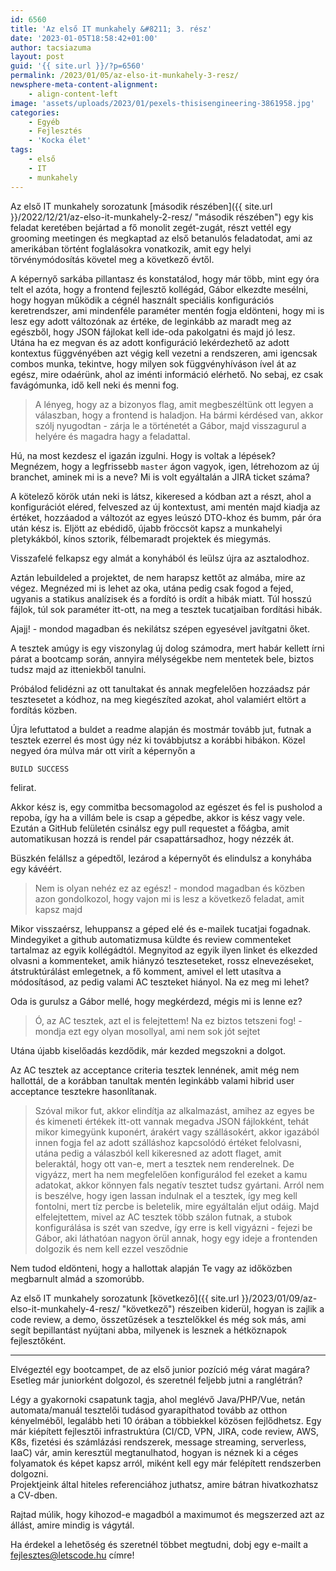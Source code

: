 ```yaml
---
id: 6560
title: 'Az első IT munkahely &#8211; 3. rész'
date: '2023-01-05T18:58:42+01:00'
author: tacsiazuma
layout: post
guid: '{{ site.url }}/?p=6560'
permalink: /2023/01/05/az-elso-it-munkahely-3-resz/
newsphere-meta-content-alignment:
    - align-content-left
image: 'assets/uploads/2023/01/pexels-thisisengineering-3861958.jpg'
categories:
    - Egyéb
    - Fejlesztés
    - 'Kocka élet'
tags:
    - első
    - IT
    - munkahely
---
```


Az első IT munkahely sorozatunk [második részében]({{ site.url }}/2022/12/21/az-elso-it-munkahely-2-resz/ "második részében") egy kis feladat keretében bejártad a fő monolit zegét-zugát, részt vettél egy grooming meetingen és megkaptad az első betanulós feladatodat, ami az amerikában történt foglalásokra vonatkozik, amit egy helyi törvénymódosítás követel meg a következő évtől.

A képernyő sarkába pillantasz és konstatálod, hogy már több, mint egy óra telt el azóta, hogy a frontend fejlesztő kollégád, Gábor elkezdte mesélni, hogy hogyan működik a cégnél használt speciális konfigurációs keretrendszer, ami mindenféle paraméter mentén fogja eldönteni, hogy mi is lesz egy adott változónak az értéke, de leginkább az maradt meg az egészből, hogy JSON fájlokat kell ide-oda pakolgatni és majd jó lesz.  
Utána ha ez megvan és az adott konfiguráció lekérdezhető az adott kontextus függvényében azt végig kell vezetni a rendszeren, ami igencsak combos munka, tekintve, hogy milyen sok függvényhíváson ível át az egész, mire odaérünk, ahol az iménti információ elérhető. No sebaj, ez csak favágómunka, idő kell neki és menni fog.

> A lényeg, hogy az a bizonyos flag, amit megbeszéltünk ott legyen a válaszban, hogy a frontend is haladjon. Ha bármi kérdésed van, akkor szólj nyugodtan - zárja le a történetét a Gábor, majd visszagurul a helyére és magadra hagy a feladattal.

Hú, na most kezdesz el igazán izgulni. Hogy is voltak a lépések? Megnézem, hogy a legfrissebb `master` ágon vagyok, igen, létrehozom az új branchet, aminek mi is a neve? Mi is volt egyáltalán a JIRA ticket száma?

A kötelező körök után neki is látsz, kikeresed a kódban azt a részt, ahol a konfigurációt eléred, felveszed az új kontextust, ami mentén majd kiadja az értéket, hozzáadod a változót az egyes leúszó DTO-khoz és bumm, pár óra után kész is. Eljött az ebédidő, újabb fröccsöt kapsz a munkahelyi pletykákból, kínos sztorik, félbemaradt projektek és miegymás.

Visszafelé felkapsz egy almát a konyhából és leülsz újra az asztalodhoz.

Aztán lebuildeled a projektet, de nem harapsz kettőt az almába, mire az végez. Megnézed mi is lehet az oka, utána pedig csak fogod a fejed, ugyanis a statikus analízisek és a fordító is ordít a hibák miatt. Túl hosszú fájlok, túl sok paraméter itt-ott, na meg a tesztek tucatjaiban fordítási hibák.

Ajajj! - mondod magadban és nekilátsz szépen egyesével javítgatni őket.

A tesztek amúgy is egy viszonylag új dolog számodra, mert habár kellett írni párat a bootcamp során, annyira mélységekbe nem mentetek bele, biztos tudsz majd az itteniekből tanulni.

Próbálod felidézni az ott tanultakat és annak megfelelően hozzáadsz pár tesztesetet a kódhoz, na meg kiegészíted azokat, ahol valamiért eltört a fordítás közben.

Újra lefuttatod a buldet a readme alapján és mostmár tovább jut, futnak a tesztek ezerrel és most úgy néz ki továbbjutsz a korábbi hibákon. Közel negyed óra múlva már ott virít a képernyőn a

```bash
BUILD SUCCESS
```

felirat.

Akkor kész is, egy commitba becsomagolod az egészet és fel is pusholod a repoba, így ha a villám bele is csap a gépedbe, akkor is kész vagy vele. Ezután a GitHub felületén csinálsz egy pull requestet a főágba, amit automatikusan hozzá is rendel pár csapattársadhoz, hogy nézzék át.

Büszkén felállsz a gépedtől, lezárod a képernyőt és elindulsz a konyhába egy kávéért.

> Nem is olyan nehéz ez az egész! - mondod magadban és közben azon gondolkozol, hogy vajon mi is lesz a következő feladat, amit kapsz majd

Mikor visszaérsz, lehuppansz a géped elé és e-mailek tucatjai fogadnak. Mindegyiket a github automatizmusa küldte és review commenteket tartalmaz az egyik kollégádtól. Megnyitod az egyik ilyen linket és elkezded olvasni a kommenteket, amik hiányzó teszteseteket, rossz elnevezéseket, átstruktúrálást emlegetnek, a fő komment, amivel el lett utasítva a módosításod, az pedig valami AC teszteket hiányol. Na ez meg mi lehet?

Oda is gurulsz a Gábor mellé, hogy megkérdezd, mégis mi is lenne ez?

> Ó, az AC tesztek, azt el is felejtettem! Na ez biztos tetszeni fog! - mondja ezt egy olyan mosollyal, ami nem sok jót sejtet

Utána újabb kiselőadás kezdődik, már kezded megszokni a dolgot.

Az AC tesztek az acceptance criteria tesztek lennének, amit még nem hallottál, de a korábban tanultak mentén leginkább valami hibrid user acceptance tesztekre hasonlítanak.

> Szóval mikor fut, akkor elindítja az alkalmazást, amihez az egyes be és kimeneti értékek itt-ott vannak megadva JSON fájlokként, tehát mikor kimegyünk kuponért, árakért vagy szállásokért, akkor igazából innen fogja fel az adott szálláshoz kapcsolódó értéket felolvasni, utána pedig a válaszból kell kikeresned az adott flaget, amit beleraktál, hogy ott van-e, mert a tesztek nem renderelnek. De vigyázz, mert ha nem megfelelően konfigurálod fel ezeket a kamu adatokat, akkor könnyen fals negatív tesztet tudsz gyártani. Arról nem is beszélve, hogy igen lassan indulnak el a tesztek, így meg kell fontolni, mert tíz percbe is beletelik, mire egyáltalán eljut odáig. Majd elfelejtettem, mivel az AC tesztek több szálon futnak, a stubok konfigurálása is szét van szedve, így erre is kell vigyázni - fejezi be Gábor, aki láthatóan nagyon örül annak, hogy egy ideje a frontenden dolgozik és nem kell ezzel vesződnie

Nem tudod eldönteni, hogy a hallottak alapján Te vagy az időközben megbarnult almád a szomorúbb.

Az első IT munkahely sorozatunk [következő]({{ site.url }}/2023/01/09/az-elso-it-munkahely-4-resz/ "következő") részeiben kiderül, hogyan is zajlik a code review, a demo, összetűzések a tesztelőkkel és még sok más, ami segít bepillantást nyújtani abba, milyenek is lesznek a hétköznapok fejlesztőként.

- - - - - -

Elvégeztél egy bootcampet, de az első junior pozíció még várat magára? Esetleg már juniorként dolgozol, és szeretnél feljebb jutni a ranglétrán?

Légy a gyakornoki csapatunk tagja, ahol meglévő Java/PHP/Vue, netán automata/manuál tesztelői tudásod gyarapíthatod tovább az otthon kényelméből, legalább heti 10 órában a többiekkel közösen fejlődhetsz. Egy már kiépített fejlesztői infrastruktúra (CI/CD, VPN, JIRA, code review, AWS, K8s, fizetési és számlázási rendszerek, message streaming, serverless, IaaC) vár, amin keresztül megtanulhatod, hogyan is néznek ki a céges folyamatok és képet kapsz arról, miként kell egy már felépített rendszerben dolgozni.  
Projektjeink által hiteles referenciához juthatsz, amire bátran hivatkozhatsz a CV-dben.

Rajtad múlik, hogy kihozod-e magadból a maximumot és megszerzed azt az állást, amire mindig is vágytál.

Ha érdekel a lehetőség és szeretnél többet megtudni, dobj egy e-mailt a fejlesztes@letscode.hu címre!